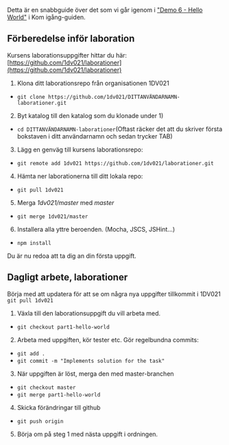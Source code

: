 Detta är en snabbguide över det som vi går igenom i ["Demo 6 - Hello World"](https://youtu.be/yFzyCLC53iA) i Kom igång-guiden.

## Förberedelse inför laboration
Kursens laborationsuppgifter hittar du här: [https://github.com/1dv021/laborationer](https://github.com/1dv021/laborationer)

1. Klona ditt laborationsrepo från organisationen 1DV021 
* `git clone https://github.com/1dv021/DITTANVÄNDARNAMN-laborationer.git`
2. Byt katalog till den katalog som du klonade under 1)
* `cd DITTANVÄNDARNAMN-laborationer`(Oftast räcker det att du skriver första bokstaven i ditt användarnamn och sedan trycker TAB)
3. Lägg en genväg till kursens laborationsrepo:
* `git remote add 1dv021 https://github.com/1dv021/laborationer.git`
4. Hämta ner laborationerna till ditt lokala repo:
* `git pull 1dv021`
5. Merga *1dv021/master* med *master*
* `git merge 1dv021/master`
6. Installera alla yttre beroenden. (Mocha, JSCS, JSHint...)
* `npm install`

Du är nu redoa att ta dig an din första uppgift.

## Dagligt arbete, laborationer

Börja med att updatera för att se om några nya uppgifter tillkommit i 1DV021
`git pull 1dv021`

1. Växla till den laborationsuppgift du vill arbeta med.
* `git checkout part1-hello-world`
2. Arbeta med uppgiften, kör tester etc. Gör regelbundna commits:
* `git add .`
* `git commit -m "Implements solution for the task"`
3. När uppgiften är löst, merga den med master-branchen
* `git checkout master`
* `git merge part1-hello-world`
4. Skicka förändringar till github
* `git push origin`
5. Börja om på steg 1 med nästa uppgift i ordningen.
